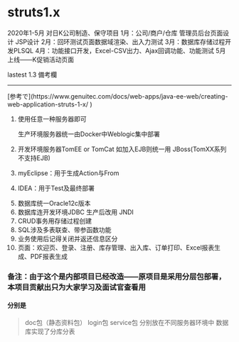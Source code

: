 # struts1.x
2020年1-5月 对日K公司制造、保守项目
1月：公司/商户/仓库 管理员后台页面设计 JSP设计
2月：回环测试页面数据域渲染、出入力测试
3月：数据库存储过程开发PLSQL
4月：功能接口开发，Excel-CSV出力、Ajax回调功能、功能测试
5月上线——K促销活动页面

lastest 1.3
備考欄

<HR>
  [参考で](https://www.genuitec.com/docs/web-apps/java-ee-web/creating-web-application-struts-1-x/ )

   
   1. 使用任意一种服务器即可 </p>生产环境服务器统一由Docker中Weblogic集中部署</p>
   2. 开发环境服务器TomEE or TomCat 如加入EJB则统一用 JBoss(TomXX系列不支持EJB)</p>
   3. myEclipse：用于生成Action与From</p>
   4. IDEA：用于Test及最终部署</p>
   5. 数据库统一Oracle12c版本
   6. 数据库连开发环境JDBC 生产后改用 JNDI
   7. CRUD事务用存储过程创建
   8. SQL涉及多表联查、带参函数功能
   9. 业务使用后记得关闭并返还信息区分
   10. 页面：欢迎页、登录、注册、库存管理、出入库、订单打印、Excel报表生成、PDF报表生成

### 备注：由于这个是内部项目已经改造——原项目是采用分层包部署，本项目贡献出只为大家学习及面试官查看用
#### 分别是 
> doc包（静态资料包）
> login包
> service包
> 分别放在不同服务器环境中
> 数据库实现了分库分表 